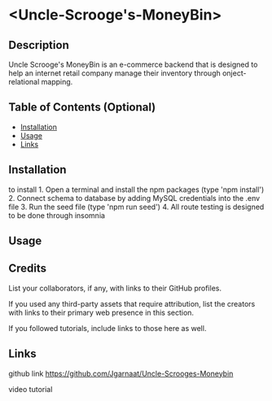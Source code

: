 # <Uncle-Scrooge's-MoneyBin>

## Description

Uncle Scrooge's MoneyBin is an e-commerce backend that is designed to help an internet retail company manage their inventory through onject-relational mapping.

## Table of Contents (Optional)


- [Installation](#installation)
- [Usage](#usage)
- [Links](#links)

## Installation

to install
    1. Open a terminal and install the npm packages (type 'npm install') 
    2. Connect schema to database by adding MySQL credentials into the .env file
    3. Run the seed file (type 'npm run seed')
    4. All route testing is designed to be done through insomnia


## Usage



## Credits

List your collaborators, if any, with links to their GitHub profiles.

If you used any third-party assets that require attribution, list the creators with links to their primary web presence in this section.

If you followed tutorials, include links to those here as well.

## Links

github link https://github.com/Jgarnaat/Uncle-Scrooges-Moneybin

video tutorial 

